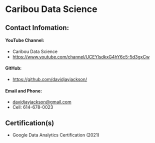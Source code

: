 # Caribou Data Science
## Contact Infomation:
#### YouTube  Channel: 
* Caribou Data Science
* https://www.youtube.com/channel/UCEYlsdkxG4hY6c5-5d3gxCw
#### GitHub:
* https://github.com/davidjayjackson/
#### Email and Phone:
* davidjayjackson@gmail.com
* Cell: 614-678-0023

## Certification(s)
* Google Data Analytics Certification (2021)
